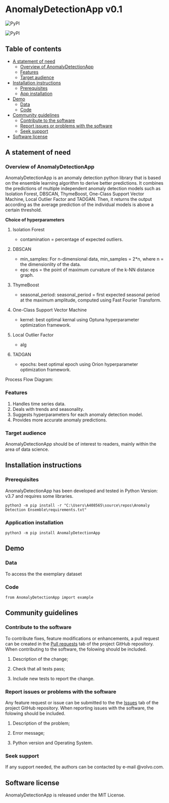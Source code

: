 # AnomalyDetectionApp v0.1

![PyPI](https://img.shields.io/pypi/v/anomaly-devosmita?label=pypi%20package)


![PyPI](https://github.com/pypa/readme_renderer/actions/workflows/ci.yml/badge.svg)

## Table of contents ##
- [A statement of need](#A-statement-of-need)
  - [Overview of AnomalyDetectionApp](#Overview_of_AnomalyDetectionApp)
  - [Features](#Features)
  - [Target audience](#Target-audience)
- [Installation instructions](#Installation-instructions)
  - [Prerequisites](#Prerequisites)
  - [App installation](#App-installation)
- [Demo](#Demo)
  - [Data](#Data)
  - [Code](#Code)
- [Community guidelines](#Community-guidelines)
  - [Contribute to the software](#Contribute-to-the-software)
  - [Report issues or problems with the software](#Report-issues-or-problems-with-the-software)
  - [Seek support](#Seek-support)
- [Software license](#Software-license)

## A statement of need ##

### Overview of AnomalyDetectionApp ###
AnomalyDetectionApp is an anomaly detection python library that is based on the ensemble learning algorithm to derive better predictions. It combines the predictions of multiple independent anomaly detection models such as Isolation Forest, DBSCAN, ThymeBoost, One-Class Support Vector Machine, Local Outlier Factor and TADGAN. Then, it returns the output according as the average prediction of the individual models is above a certain threshold.

**Choice of hyperparameters**
1. Isolation Forest
    - contamination = percentage of expected outliers.

2. DBSCAN 
    - min_samples: For n-dimensional data, min_samples = 2\*n, where n = the dimensionlity of the data.
    - eps: eps = the point of maximum curvature of the k-NN distance graph.
  
3. ThymeBoost
    - seasonal_period: seasonal_period = first expected seasonal period at the maximum amplitude, computed using Fast Fourier Transform.

4. One-Class Support Vector Machine
    - kernel: best optimal kernal using Optuna hyperparameter optimization framework.

5. Local Outlier Factor
    - alg

6. TADGAN
    - epochs: best optimal epoch using Orion hyperparameter optimization framework.

Process Flow Diagram:

### Features ###

1. Handles time series data.
2. Deals with trends and seasonality.
3. Suggests hyperparameters for each anomaly detection model.
4. Provides more accurate anomaly predictions. 

### Target audience ###

AnomalyDetectionApp should be of interest to readers, mainly within the area of data science.

## Installation instructions ##

### Prerequisites ###
AnomalyDetectionApp has been developed and tested in Python Version: v3.7 and requires some libraries.

```python3 -m pip install -r "C:\Users\A408565\source\repos\Anomaly Detection Ensemble\requirements.txt"```

### Application installation ###
```python3 -m pip install AnomalyDetectionApp```

## Demo ##

### Data ###
To access the the exemplary dataset 

### Code ###

```from AnomalyDetectionApp import example```

## Community guidelines ##

### Contribute to the software ###
To contribute fixes, feature modifications or enhancements, a pull request can be created in the [Pull requests](https://github.com/devosmitachatterjee2018/AnomalyDetectionApp/pulls) tab of the project GitHub repository. When contributing to the software, the folowing should be included.
1. Description of the change;

2. Check that all tests pass;

3. Include new tests to report the change.

### Report issues or problems with the software ###
Any feature request or issue can be submitted to the the [Issues](https://github.com/devosmitachatterjee2018/AnomalyDetectionApp/issues) tab of the project GitHub repository. When reporting issues with the software, the folowing should be included.
1. Description of the problem;

2. Error message;

3. Python version and Operating System.

### Seek support ###
If any support needed, the authors can be contacted by e-mail @volvo.com. 

## Software license ##
AnomalyDetectionApp is released under the MIT License.

